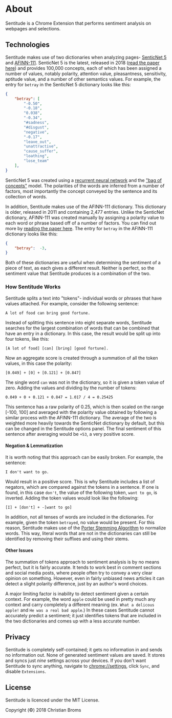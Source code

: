 # About

Sentitude is a Chrome Extension that performs sentiment analysis on webpages and selections. 

## Technologies 

Sentitude makes use of two dictionaries when analyzing pages- [SenticNet 5](http://sentic.net/about/) and [AFINN-111](http://www2.imm.dtu.dk/pubdb/views/publication_details.php?id=6010). SenticNet 5 is the latest, released in 2018 ([read the paper here](http://sentic.net/senticnet-5.pdf)) and provides 100,000 concepts, each of which has been assigned a number of values, notably polarity, attention value, pleasantness, sensitivity, aptitude value, and a number of other semantics values. For example, the entry for `betray` in the SenticNet 5 dictionary looks like this: 
```json
{
    "betray": [
        "-0.50",
        "-0.18",
        "0.038",
        "-0.34",
        "#sadness",
        "#disgust",
        "negative",
        "-0.17",
        "leave_out",
        "unattractive",
        "cause_suffer",
        "loathing",
        "lose_team"
    ],
}
```
SenticNet 5 was created using a [recurrent neural network](https://en.wikipedia.org/wiki/Recurrent_neural_network) and the ["bag of concepts"](http://sentic.net/jumping-nlp-curves.pdf) model. The polarities of the words are inferred from a number of factors, most importantly the concept conveyed by the sentence and its collection of words. 

In addition, Sentitude makes use of the AFINN-111 dictionary. This dictionary is older, released in 2011 and containing 2,477 entries. Unlike the SenticNet dictionary, AFINN-111 was created manually by assigning a polarity value to each word or phrase based off of a number of factors. You can find out more by [reading the paper here](https://arxiv.org/pdf/1103.2903.pdf). The entry for `betray` in the AFINN-111 dictionary looks like this:
```json
{
    "betray":  -3,
}
``` 
Both of these dictionaries are useful when determining the sentiment of a piece of text, as each gives a different result. Neither is perfect, so the sentiment value that Sentitude produces is a combination of the two.  

### How Sentitude Works

Sentitude splits a text into "tokens"- individual words or phrases that have values attached. For example, consider the following sentence:
```
A lot of food can bring good fortune. 
```
Instead of splitting this sentence into eight separate words, Sentitude searches for the largest combination of words that can be combined that have an entry in a dictionary. In this case, the result would be split up into four tokens, like this:
```
[A lot of food] [can] [bring] [good fortune].
```
Now an aggregate score is created through a summation of all the token values, in this case the polarity:
```
[0.049] + [0] + [0.121] + [0.847]
```
The single word `can` was not in the dictionary, so it is given a token value of zero. Adding the values and dividing by the number of tokens:
```
0.049 + 0 + 0.121 + 0.847 = 1.017 / 4 = 0.25425
``` 
This sentence has a raw polarity of 0.25, which is then scaled on the range [-100, 100] and averaged with the polarity value obtained by following a similar process with the AFINN-111 dictionary. The average of the two is weighted more heavily towards the SenticNet dictionary by default, but this can be changed in the Sentitude options panel. The final sentiment of this sentence after averaging would be `+53`, a very positive score. 

#### Negation & Lemmatization

It is worth noting that this approach can be easily broken. For example, the sentence:
```
I don't want to go.
```
Would result in a positive score. This is why Sentitude includes a list of negators, which are compared against the tokens in a sentence. If one is found, in this case `don't`, the value of the following token, `want to go`, is inverted. Adding the token values would look like the following:
```
[I] + [don't] + -[want to go]
``` 
In addition, not all tenses of words are included in the dictionaries. For example, given the token `betrayed`, no value would be present. For this reason, Sentitude makes use of the [Porter Stemming Algorithm](https://tartarus.org/martin/PorterStemmer/) to normalize words. This way, literal words that are not in the dictionaries can still be identified by removing their suffixes and using their stems. 

#### Other Issues

The summation of tokens approach to sentiment analysis is by no means perfect, but it is fairly accurate. It tends to work best in comment sections and social media posts, where people often try to convey a very clear opinion on something. However, even in fairly unbiased news articles it can detect a slight polarity difference, just by an author's word choices. 

A major limiting factor is inability to detect sentiment given a certain context. For example, the word `apple` could be used in pretty much any context and carry completely a different meaning (ex. `What a delicous apple!` and `He was a real bad apple`.) In these cases Sentitude cannot accurately predict a sentiment; it just identifies tokens that are included in the two dictionaries and comes up with a less accurate number. 

## Privacy

Sentitude is completely self-contained; it gets no information in and sends no information out. None of generated sentiment values are saved. It stores and syncs just *nine* settings across your devices. If you don't want Sentitude to sync anything, navigate to [chrome://settings](chrome://settings), click `Sync`, and disable `Extensions`. 


## License 

Sentitude is licenced under the MIT License. 

Copyright (©) 2018 Christian Broms
